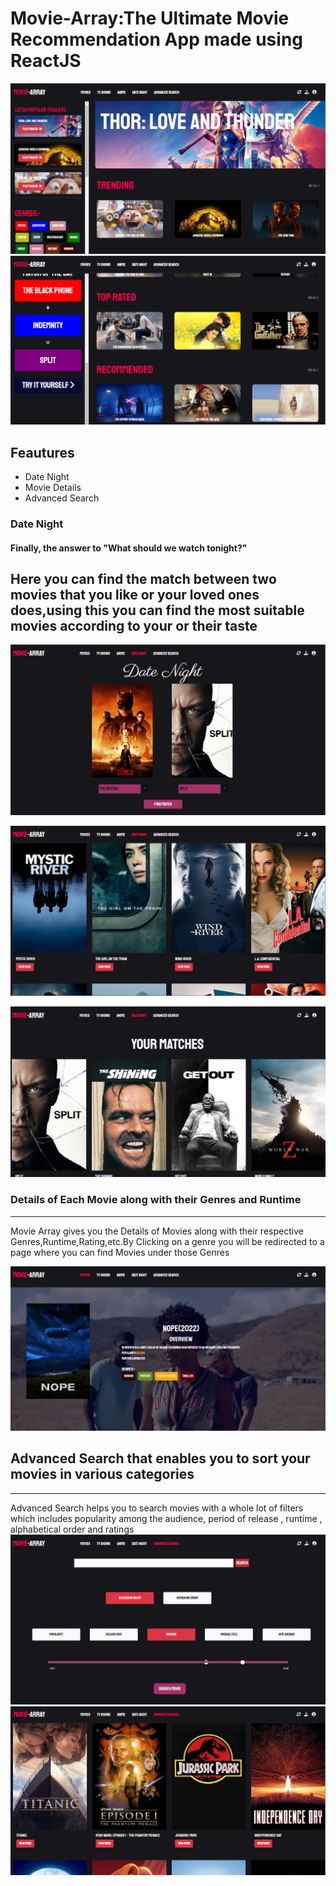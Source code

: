 # Movie-Array:The Ultimate  Movie Recommendation App made using ReactJS
![preview](./Preview/Preview1.png)
![preview](./Preview/Preview2.png)
## Feautures
* Date Night 
* Movie Details
* Advanced Search
### Date Night
#### Finally, the answer to "What should we watch tonight?"
Here you can find the match between two movies that you like or your loved ones does,using this you can find the most suitable movies according to your or their taste
---
![preview](./Preview/DateNight.png)

![preview](./Preview/DateNightResults.png)

![preview](./Preview/Matches.png)
### Details of Each Movie along with their Genres and Runtime
---
Movie Array gives you the Details of Movies along with their respective Genres,Runtime,Rating,etc.By Clicking on a genre you will be redirected to a page where you can find Movies under those Genres 

![preview](./Preview/Detail.png)
## Advanced Search that enables you to sort your movies in various categories
---
Advanced Search helps you to search movies with a whole lot of filters which includes popularity among the audience, period of release , runtime , alphabetical order and ratings
![preview](./Preview/AdvancedSearch.png)
![preview](./Preview/AdvancedSearchResults.png)

